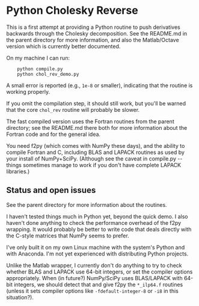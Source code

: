 Python Cholesky Reverse
=======================

This is a first attempt at providing a Python routine to push derivatives
backwards through the Cholesky decomposition. See the README.md in the parent
directory for more information, and also the Matlab/Octave version which is
currently better documented.

On my machine I can run:
```
    python compile.py
    python chol_rev_demo.py
```
A small error is reported (e.g., `1e-8` or smaller), indicating that the
routine is working properly.

If you omit the compilation step, it should still work, but you'll be
warned that the core `chol_rev` routine will probably be slower.

The fast compiled version uses the Fortran routines from the parent
directory; see the README.md there both for more information about the
Fortran code and for the general idea.

You need f2py (which comes with NumPy these days), and the ability to
compile Fortran and C, including BLAS and LAPACK routines as used by your
install of NumPy+SciPy. (Although see the caveat in compile.py -- things
sometimes manage to work if you don't have complete LAPACK libraries.)


Status and open issues
----------------------

See the parent directory for more information about the routines.

I haven't tested things much in Python yet, beyond the quick demo. I also
haven't done anything to check the performance overhead of the f2py
wrapping. It would probably be better to write code that deals directly
with the C-style matrices that NumPy seems to prefer.

I've only built it on my own Linux machine with the system's Python and
with Anaconda. I'm not yet experienced with distributing Python projects.

Unlike the Matlab wrapper, I currently don't do anything to try to check
whether BLAS and LAPACK use 64-bit integers, or set the compiler options
appropriately. When (in future?) NumPy/SciPy uses BLAS/LAPACK with 64-bit
integers, we should detect that and give f2py the `*_ilp64.f` routines
(unless it sets compiler options like `-fdefault-integer-8` or `-i8` in
this situation?).

